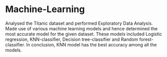 # Machine-Learning
Analysed the Titanic dataset and performed Exploratory Data Analysis. Made use of various machine learning models and hence determined the most accurate model for the given dataset. These models included Logistic regression, KNN-classifier, Decision tree-classifier and Random forest-classifier.
In conclusion, KNN model has the best accuracy among all the models.
